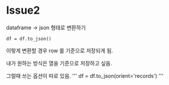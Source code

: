 # Issue2 

dataframe -> json 형태로 변환하기 


    df = df.to_json() 

  
이렇게 변환할 경우 row 를 기준으로 저장되게 됨. 

내가 원하는 방식은 열을 기준으로 저장하고 싶음.

그럴때 쓰는 옵션이 따로 있음. 
'''
df = df.to_json(orient='records')
'''
